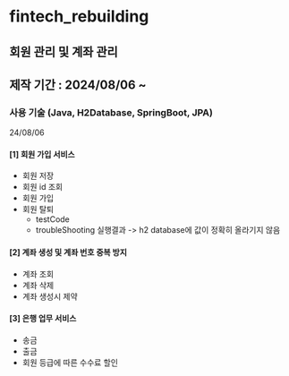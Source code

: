 # fintech_rebuilding
## 회원 관리 및 계좌 관리 

## 제작 기간 : 2024/08/06 ~
### 사용 기술 (Java, H2Database, SpringBoot, JPA)

24/08/06
#### [1] 회원 가입 서비스 
- 회원 저장
- 회원 id 조회
- 회원 가입
- 회원 탈퇴
  - testCode
  - troubleShooting
    실행결과 -> h2 database에 값이 정확히 올라기지 않음
    
#### [2] 계좌 생성 및 계좌 번호 중복 방지 
- 계좌 조회
- 계좌 삭제
- 계좌 생성시 제약

#### [3] 은행 업무 서비스 
- 송금
- 출금
- 회원 등급에 따른 수수료 할인

